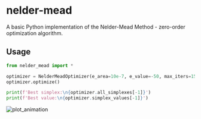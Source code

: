 # nelder-mead
A basic Python implementation of the Nelder-Mead Method - zero-order optimization algorithm.

## Usage

``` python
from nelder_mead import *

optimizer = NelderMeadOptimizer(e_area=10e-7, e_value=-50, max_iters=15, obj_func=mishra_bird_func)
optimizer.optimize()

print(f'Best simplex:\n{optimizer.all_simplexes[-1]}')
print(f'Best value:\n{optimizer.simplex_values[-1]}')
```
![plot_animation](https://github.com/spaiker7/nelder-mead/assets/70488161/c286060e-4d97-4c14-be08-dfe13e6434b1)
